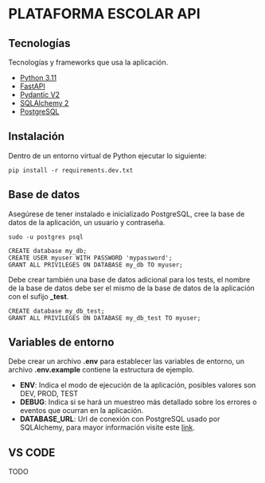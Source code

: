 # PLATAFORMA ESCOLAR API

## Tecnologías
Tecnologías y frameworks que usa la aplicación.
- [Python 3.11](https://www.python.org/)
- [FastAPI](https://fastapi.tiangolo.com/)
- [Pydantic V2](https://docs.pydantic.dev/latest/)
- [SQLAlchemy 2](https://www.sqlalchemy.org/)
- [PostgreSQL](https://www.postgresql.org/)

## Instalación
Dentro de un entorno virtual de Python ejecutar lo siguiente:
```
pip install -r requirements.dev.txt
```

## Base de datos
Asegúrese de tener instalado e inicializado PostgreSQL, cree la base de datos de la aplicación, un usuario y contraseña.

```
sudo -u postgres psql
```

```
CREATE database my_db;
CREATE USER myuser WITH PASSWORD 'mypassword';
GRANT ALL PRIVILEGES ON DATABASE my_db TO myuser;
```

Debe crear también una base de datos adicional para los tests, el nombre de la base de datos debe ser el mismo de la base de datos de la aplicación con el sufijo **_test**.

```
CREATE database my_db_test;
GRANT ALL PRIVILEGES ON DATABASE my_db_test TO myuser;
```


## Variables de entorno
Debe crear un archivo **.env** para establecer las variables de entorno, un archivo **.env.example** contiene la estructura de ejemplo.

- **ENV**: Indica el modo de ejecución de la aplicación, posibles valores son DEV, PROD, TEST
- **DEBUG**: Indica si se hará un muestreo más detallado sobre los errores o eventos que ocurran en la aplicación.
- **DATABASE_URL**: Url de conexión con PostgreSQL usado por SQLAlchemy, para mayor información visite este [link](https://docs.sqlalchemy.org/en/20/dialects/postgresql.html#module-sqlalchemy.dialects.postgresql.psycopg).


## VS CODE
TODO
